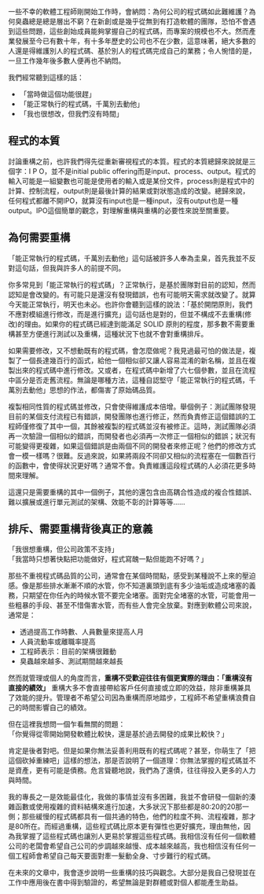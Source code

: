 一些不幸的軟體工程師剛開始工作時，會納悶：為何公司的程式碼如此難維護？為何臭蟲總是總是層出不窮？在新創或是幾乎從無到有打造軟體的團隊，恐怕不會遇到這些問題，這些創始成員能夠掌握自己的程式碼，而專案的規模也不大。然而產業發展至今已有數十年，有十多年歷史的公司也不在少數，這意味著，絕大多數的人還是得維護別人的程式碼、基於別人的程式碼完成自己的業務；令人惋惜的是，一旦工作幾年後多數人便再也不納悶。

我們經常聽到這樣的話：

- 「當時做這個功能很趕」
- 「能正常執行的程式碼，千萬別去動他」
- 「我也很想改，但我們沒有時間」

## 程式的本質

討論重構之前，也許我們得先從重新審視程式的本質。程式的本質總歸來說就是三個字：I P O，並不是initial public offering而是input、process、output。程式的輸入可能是一組變數也可能是使用者的輸入或是某份文件，process則是程式中的計算、控制流程，output則是最後計算的結果或對狀態造成的改變。總歸來說，任何程式都離不開IPO，就算沒有input也是一種input，沒有output也是一種output。IPO這個簡單的觀念，對理解重構與重構的必要性來說至關重要。

## 為何需要重構

「能正常執行的程式碼，千萬別去動他」這句話被許多人奉為圭臬，首先我並不反對這句話，但我與許多人的前提不同。

你多常見到「能正常執行的程式碼」？正常執行，是基於團隊對目前的認知，然而認知是會改變的。有可能只是還沒有發現錯誤，也有可能明天需求就改變了。就算今天能正常執行，明天也未必。也許你會聽到這樣的說法：「基於開閉原則，我們不應對模組進行修改，而是進行擴充」這句話也是對的，但並不構成不去重構(修改)的理由。如果你的程式碼已經達到能滿足 SOLID 原則的程度，那多數不需要重構甚至方便進行測試以及重構，這種狀況下也就不會對重構排斥。

如果需要修改，又不想動既有的程式碼，會怎麼做呢？我見過最可怕的做法是，複製了一個長達幾百行的函式，給他一個相似卻又讓人容易混淆的新名稱，並且在複製出來的程式碼中進行修改。又或者，在程式碼中新增了六七個參數，並且在流程中區分是否走舊流程。無論是哪種方法，這種自認堅守「能正常執行的程式碼，千萬別去動他」思想的作法，都傷害了原始碼品質。

複製相同性質的程式碼並修改，只會使得維護成本倍增。舉個例子：測試團隊發現目前的某個支付流程已有錯誤，開發團隊也進行修正，然而負責修正這個錯誤的工程師僅修復了其中一個，其餘被複製的程式碼並沒有被修正。這時，測試團隊必須再一次驗證一個相似的錯誤，而開發者也必須再一次修正一個相似的錯誤；狀況有可能變得更複雜，如果這個錯誤是由兩個不同的開發者來修正呢？他們的修改方式會一模一樣嗎？很難。反過來說，如果將兩段不同卻又相似的流程塞在一個數百行的函數中，會使得狀況更好嗎？通常不會。負責維護這段程式碼的人必須花更多時間來理解。

這還只是需要重構的其中一個例子，其他的還包含由高耦合性造成的複合性錯誤、難以擴展或進行單元測試的架構、效能不彰的計算等等……

## 排斥、需要重構背後真正的意義

「我很想重構，但公司政策不支持」  
「我當時只想著快點把功能做好，程式寫醜一點但能跑不好嗎？」

那些不重視程式碼品質的公司，通常會在某個時間點，感受到某種說不上來的壓迫感。像是那些排水漸漸不順的水管，你不知道裏頭到底有多少油垢或造成堵塞的義務，只期望在你任內的時候水管不要完全堵塞。面對完全堵塞的水管，可能會用一些粗暴的手段、甚至不惜傷害水管，而有些人會完全放棄。對應到軟體公司來說，通常是：

- 透過提高工作時數、人員數量來提高人月
- 人員流動率或離職率提高
- 工程師表示：目前的架構很難動
- 臭蟲越來越多、測試期間越來越長

然而就管理或個人的角度而言，**重構不受歡迎往往有個更實際的理由：「重構沒有直接的績效」** 重構大多不會直接帶給客戶任何直接或立即的效益，除非重構兼具了效能的提升。管理者不希望公司因為重構而原地踏步，工程師不希望重構浪費自己的時間影響自己的績效。

但在這裡我想問一個乍看無關的問題：  
「你覺得從零開始開發軟體比較快，還是基於過去開發的成果比較快？」

肯定是後者對吧。但是如果你無法妥善利用既有的程式碼呢？甚至，你萌生了「把這個砍掉重練吧」這樣的想法，那是否說明了一個道理：你無法掌握的程式碼並不是資產，更有可能是債務。危言聳聽地說，我們為了還債，往往得投入更多的人力與時間。

我的專長之一是效能最佳化，我做的事情並沒有多困難，我並不會研發一個新的湊雜函數或使用複雜的資料結構來進行加速，大多狀況下那些都是80:20的20那一側；那些緩慢的程式碼都具有一個共通的特色，他們的粒度不夠、流程複雜，那才是80所在。而經過重構，這些程式碼比原本更有彈性也更好擴充，理由無他，因為我掌握了這些程式碼也讓別人更易於掌握這些程式碼。我相信沒有任何一個軟體公司的老闆會希望自己公司的步調越來越慢、成本越來越高，我也相信沒有任何一個工程師會希望自己每天要面對牽一髮動全身、寸步難行的程式碼。

在未來的文章中，我會逐步說明一些重構的技巧與觀念。大部分是我自己發現並在工作中應用後在書中得到驗證的，希望無論是對群體或對個人都能產生助益。
